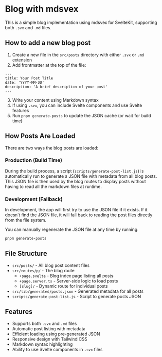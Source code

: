 # Blog with mdsvex

This is a simple blog implementation using mdsvex for SvelteKit, supporting both `.svx` and `.md` files.

## How to add a new blog post

1. Create a new file in the `src/posts` directory with either `.svx` or `.md` extension
2. Add frontmatter at the top of the file:

```
---
title: Your Post Title
date: 'YYYY-MM-DD'
description: 'A brief description of your post'
---
```

3. Write your content using Markdown syntax
4. If using `.svx`, you can include Svelte components and use Svelte features
5. Run `pnpm generate-posts` to update the JSON cache (or wait for build time)

## How Posts Are Loaded

There are two ways the blog posts are loaded:

### Production (Build Time)

During the build process, a script (`scripts/generate-post-list.js`) is automatically run to generate a JSON file with metadata from all blog posts. This JSON file is then used by the blog routes to display posts without having to read all the markdown files at runtime.

### Development (Fallback)

In development, the app will first try to use the JSON file if it exists. If it doesn't find the JSON file, it will fall back to reading the post files directly from the file system.

You can manually regenerate the JSON file at any time by running:

```bash
pnpm generate-posts
```

## File Structure

- `src/posts/` - All blog post content files
- `src/routes/p/` - The blog route
  - `+page.svelte` - Blog index page listing all posts
  - `+page.server.ts` - Server-side logic to load posts
  - `[slug]/` - Dynamic route for individual posts
- `src/lib/generated/posts.json` - Generated metadata for all posts
- `scripts/generate-post-list.js` - Script to generate posts JSON

## Features

- Supports both `.svx` and `.md` files
- Automatic post listing with metadata
- Efficient loading using pre-generated JSON
- Responsive design with Tailwind CSS
- Markdown syntax highlighting
- Ability to use Svelte components in `.svx` files 